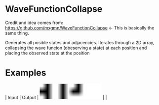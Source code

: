 # WaveFunctionCollapse
Credit and idea comes from: https://github.com/mxgmn/WaveFunctionCollapse <- This is basically the same thing.

Generates all posible states and adjacencies. Iterates through a 2D array, collapsing the wave funcion (obeserving a state) at each position and placing the observed state at the position

# Examples

| Input        | Output
| <img src="https://github.com/lucianchauvin/WaveFunctionCollapse/blob/master/mesh1.png" alt="drawing" width="200"/> | |     
